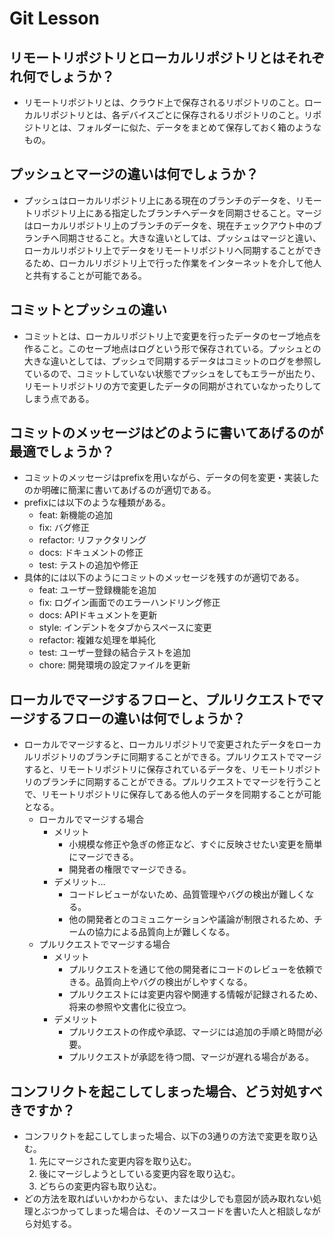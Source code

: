 # Git Lesson

## リモートリポジトリとローカルリポジトリとはそれぞれ何でしょうか？
- リモートリポジトリとは、クラウド上で保存されるリポジトリのこと。ローカルリポジトリとは、各デバイスごとに保存されるリポジトリのこと。リポジトリとは、フォルダーに似た、データをまとめて保存しておく箱のようなもの。


## プッシュとマージの違いは何でしょうか？
- プッシュはローカルリポジトリ上にある現在のブランチのデータを、リモートリポジトリ上にある指定したブランチへデータを同期させること。マージはローカルリポジトリ上のブランチのデータを、現在チェックアウト中のブランチへ同期させること。大きな違いとしては、プッシュはマージと違い、ローカルリポジトリ上でデータをリモートリポジトリへ同期することができるため、ローカルリポジトリ上で行った作業をインターネットを介して他人と共有することが可能である。


## コミットとプッシュの違い
- コミットとは、ローカルリポジトリ上で変更を行ったデータのセーブ地点を作ること。このセーブ地点はログという形で保存されている。プッシュとの大きな違いとしては、プッシュで同期するデータはコミットのログを参照しているので、コミットしていない状態でプッシュをしてもエラーが出たり、リモートリポジトリの方で変更したデータの同期がされていなかったりしてしまう点である。


## コミットのメッセージはどのように書いてあげるのが最適でしょうか？
- コミットのメッセージはprefixを用いながら、データの何を変更・実装したのか明確に簡潔に書いてあげるのが適切である。
- prefixには以下のような種類がある。
  - feat: 新機能の追加
  - fix: バグ修正
  - refactor: リファクタリング
  - docs: ドキュメントの修正
  - test: テストの追加や修正
- 具体的には以下のようにコミットのメッセージを残すのが適切である。
  - feat: ユーザー登録機能を追加
  - fix: ログイン画面でのエラーハンドリング修正
  - docs: APIドキュメントを更新
  - style: インデントをタブからスペースに変更
  - refactor: 複雑な処理を単純化
  - test: ユーザー登録の結合テストを追加
  - chore: 開発環境の設定ファイルを更新

## ローカルでマージするフローと、プルリクエストでマージするフローの違いは何でしょうか？
- ローカルでマージすると、ローカルリポジトリで変更されたデータをローカルリポジトリのブランチに同期することができる。プルリクエストでマージすると、リモートリポジトリに保存されているデータを、リモートリポジトリのブランチに同期することができる。プルリクエストでマージを行うことで、リモートリポジトリに保存してある他人のデータを同期することが可能となる。
  - ローカルでマージする場合
    - メリット
      - 小規模な修正や急ぎの修正など、すぐに反映させたい変更を簡単にマージできる。
      - 開発者の権限でマージできる。
    - デメリット…
      - コードレビューがないため、品質管理やバグの検出が難しくなる。
      - 他の開発者とのコミュニケーションや議論が制限されるため、チームの協力による品質向上が難しくなる。
  - プルリクエストでマージする場合
    - メリット
      - プルリクエストを通じて他の開発者にコードのレビューを依頼できる。品質向上やバグの検出がしやすくなる。
      - プルリクエストには変更内容や関連する情報が記録されるため、将来の参照や文書化に役立つ。
    - デメリット
      - プルリクエストの作成や承認、マージには追加の手順と時間が必要。
      - プルリクエストが承認を待つ間、マージが遅れる場合がある。
      
## コンフリクトを起こしてしまった場合、どう対処すべきですか？
- コンフリクトを起こしてしまった場合、以下の3通りの方法で変更を取り込む。
  1. 先にマージされた変更内容を取り込む。
  2. 後にマージしようとしている変更内容を取り込む。
  3. どちらの変更内容も取り込む。
- どの方法を取ればいいかわからない、または少しでも意図が読み取れない処理とぶつかってしまった場合は、そのソースコードを書いた人と相談しながら対処する。